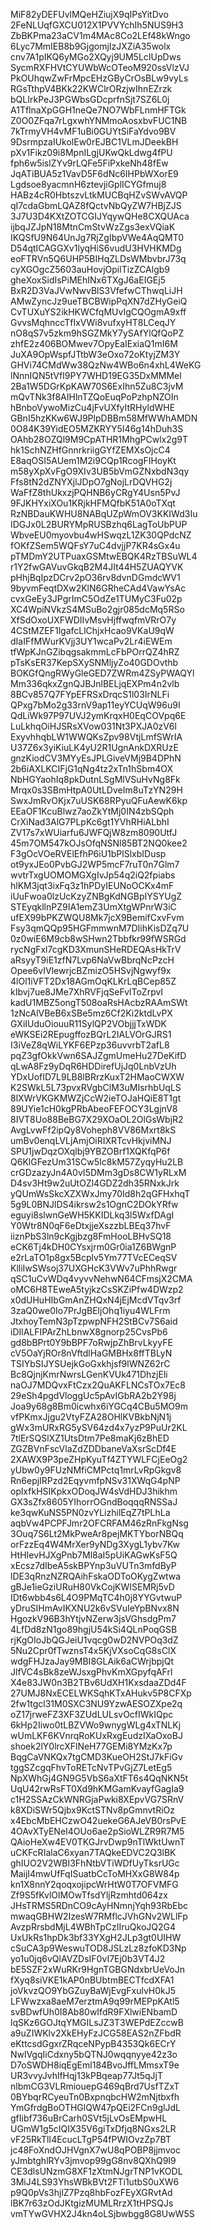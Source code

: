 MiF82yDEFUvlMQeHZiujX9qIPsYitDvo
2FeNLUqfGXCU012X1PVVYchIh5NUS9H3
ZbBKPma23aCV1m4MAc8Co2LEf48kWngo
6Lyc7MmIEB8b9GjgomjIzJXZiA35wolx
cnv7A1pIKQ6yMGo2XQyj9UM5LcIUpDws
SycmRXFHVtCYUWbWcOTeoM920ssVlzVJ
PkOUhqwZwFrMpcEHzGByCrOsBLw9vyLs
RGsTthpV4BKk22KWClrORzjwIhnEZrzk
bQLIrkPeJ3PGWbsGDcprfnSjt7SZ6L0j
A1TflnaXpGGH1neQe7NO7WbFLnmHFTGk
Z0O0ZFqa7rLgxwhYNMmoAosxbvFUC1NB
7kTrmyVH4vMF1uBi0GUYtSiFaYdvo9BV
9DsrmpzaIUkolEw0rEJBC1VLmJDeekBH
pXv1Fikz09i8MpnILgjUKwQkLdwg4fPU
fph6w5islZYv9rLQFe5FiPxkeNh48fEw
JqATiBUA5z1VavD5F6dNc6IHPbWXorE9
Lgdsoe8yacmnH6ztevjiGplICYGfmuj8
HABz4cR0HbtszvLtkMUCBqHZvSWvAVQP
qI7cdaGbmLQAZ8fQctvNbQyZW7HBjZJS
3J7U3D4KXtZOTCGIJYqywQHe8CXQUAca
ijbqJZJpN18MtnCmStvWzZgs3exVQiaK
IKQSfU9N64UnJg7RjZgIbpVWe4AqQMT0
D54qtICAGGXv1lyqHiS6vudU3HVHKMDg
eoFTRVn5Q6UHP5BIHqZLDsWMbvbrJ73q
cyXGOgcZ5603auHovjOpilTizZCAlgb9
gheXoxSidIsPiMEhINx6TXgJ6aEIGEj5
BxR2D3VaJVwNwvBlS3VfefwCThwqLiJH
AMwZyncJz9ueTBCBWipPqXN7dZHyGeiQ
CvTUXuYS2ikHKWCfqMUvIgCQOgmA9xff
GvvsMqhnccTfIxVWi8vufxyHT8LCeqJY
nO8qS7v5zkm9hSGZMkY7ySAfYlQfQoPZ
zhfE2z406BOMwev7OpyEaIExiaQ1mI6M
JuXA9OpWspfJTtbW3eOxo72oKtyjZM3Y
GHVi74CMdWw38QzNw4WBo6n4xhL4WeKG
lNnnIQN5tVfI9PY7WHD19EG35DxMMMel
2Ba1W5DGrKpKAW70S6ExIhn5Zu8C3jvM
mQvTNk3f8AIHlnTZQoEuqPoPzhpNZOIn
hBnboVywoMizCu4jFvUXfyItRHyldWHE
GBnI5hzKKw6WJ9PlpDBBm58MfWWhAMDN
0O84K39YidEO5MZKRYY5I46g14hDuh3S
OAhb28OZQl9M9CpATHR1MhgPCwlx2g9T
hk1SchNZHfGnnrkriigGYfZEMXsOjcC4
E8aqOSI5AUem1M2i9CQp1RcogFIHoyKt
m58yXpXvFgO9XIv3UB5bVmGZNxbdN3qy
Ffs8tN2dZNYXjlJDpO7gNojLrDQVHG2j
WaFfZ8thUkxzjPQHNB6yCRgY4Usn5PvJ
9FJKHYxiXOu1KRjkHFMQfbK51A0oTXqt
RzNBDauKWHU8NABqUZpWmOV3KKIWd3Iu
IDGJx0L2BURYMpRUSBzhq6LagToUbPUP
WbveEU0myovbu4wHSwqzL1ZK30QPdcNZ
fOKfZSem5WQFsY7uC4dvjjP7KR4sGx4u
pTMDmY2UTPuaxGSMtwEBQK4RzTBSuWL4
r1Y2fwGAVuvGkqB2M4JIt44H5ZUAQYVK
pHhjBqIpzDCrv2pO36rv8dvnDGmdcWV1
9byvmFeqtDXw2KlN6GRheCAd4VawYsAc
cvxGeEy3JPgrImC5OdZe1TUMyC3Fu02p
XC4WpiNVkzS4MSuBo2gjr085dcMq5RSo
XfSdOxoUXFWDIIvMsvHjffwqfmVRrO7y
4CStMZEF1lgafcLlChjxHcao9VKaU9qW
dIaIFfMWurKVjj3UY1wcaPv2Lr4iEWEm
tfWpKJnGZibqgsakmmLcFbPOrrQZ4hRZ
pTsKsER37KepSXySNMljyZo40GDOvthb
BOKGfQngRWyGleGED7ZWRm4ZSyPWAQYl
Mm336qkxZgnQJBJnlBELjqEXPm4n2vlb
8BCv857Q7FYpEFRSxDrqcS1l03IrNLFi
QPxg7bMo2g33rnV9ap11eyYCUqW96u9I
QdLiWk97P97UVJ2ymKrqxH0EqCOVpq6E
LuLkhqOiHJSRsXVow031Nt3PXJA0zV6l
ExyvhhqbLW1WWQKsZpv98VtjLmfSWrIA
U37Z6x3yiKiuLK4yU2R1UgnAnkDXRUzE
gnzKiodCV3MYyEsJPLGiveVMj9B4DPhN
2b6iAXLKCIFjG1qNg4tz2xTn1hSbm4OX
NbHGYaohIq8pkDutnLSgMlVSuHvNg8Fk
Mrqx0s3SBmHtpA0UtLDveIm8uTzYN29H
SwxJmRvOKjx7uUSK68RPyuQFuAewK6kp
EEaOF1KcuBlwz7aoZkYtMj0IN4zbSQph
CrXiNad3AlG7PLpKc6gt1YVhRHiALbhI
ZV17s7xWUiarfu6JWFQjW8zm8090UtfJ
45m7OM547kOJsOfqNSNl85BT2NQ0kee2
F3gOcVOeRVElEfhP6iU1bPlSlxbIDusp
ot9yxJEo0PvbGJ2WP5mcF7ruT0n7Glm7
wvtrTxgUOMOMGXgIvJp54q2iQ2fpiabs
hlKM3jqt3ixFq3z1hPDyIEUNoOCKx4mF
iUuFwoa0lzUcKzyZNBgKdNGBpIYSYUgZ
STEyqkllnPZ9IA1emZ3UmXtgWPnrW3iC
ufEX99bPKZWQU8Mk7jcX9BemifCxvFvm
Fsy3qmQQp95HGFmmwnM7DIihKisDZq7U
0z0wiE6M9cb8wSHwn2Tbbfkr99fWSRGd
rycNgFxl7cgKD3XmunSHeRDEQAsHkTrV
aRsyyT9iE1zfN7Lvp6NaVwBbrqNcPzcH
Opee6vIVlewrjcBZmizO5HSvjNgwyf9x
4lOl1iVFT2Dx18AGmOqKLKrLqBCep85Z
kIbvj7ue8JMe7XhRVFjqSeFvlToZrpvI
kadU1MBZ5ongT508oaRsHAcbzRAAmSWt
1zNcAlVBeB6xSBe5mz6Cf2Ki2ktdLvPX
GXiIUduOiouuR11SylQP2VObjjjTxWDK
eWKSEi2REpugffozBQrL2IALVOrGJRS1
I3iVeZ8qWiLYKF6EPzp36uvvrbT2afL8
pqZ3gfOkkVwn6SAJZgmUmeHu27DeKifD
qLwA8Fz9yDqR6HDDirefUjJq0LnbVzUh
YDxUofID7L9LB8lBRrzKuxT2HMaoCWXW
K2SWkL5L73pvxRVgbClM3uMIsrhbUqLS
8lXWrVKGKMWZjCcW2ieTOJaHQiE8T1gt
89UYie1cH0kgPRbAbeoFEFOCY3LgjnV8
8IVT8Uo88BeBG7X29XOaOL2OlGsWbjR2
AvgLvwFf2ipQy8Voheph8VV86Mxrt8kS
umBv0enqLVLjAmjOiRIXRTcvHkjviMNJ
SPU1jwDqzOXqlbj9YBZOBrf1XQKfqP6f
Q6KlGFezUm31SCw5Ic8kM57ZyqyHu2LB
crGDzazyJn4A0vI5DMm3gDs8CW1yRLxM
D4sv3Ht9w2uUtOZl4GDZ2dh35RNxkJrk
yQUmWsSkcXZXWxJmy70Id8h2qGFHxhqT
5g9L0BNJlDS4ikrsw2s1OgnC2DOkYRfw
eguyi8slwnGeWH5KKIDLkq3l5WxfDAgI
Y0Wtr8N0qF6eDtxjjeXszzbLBEq37hvF
iiznPbS3ln9cKgjbzg8FmHooLBHvSQ18
eCK6Tj4kDH0CYsxjrm0Gr0ia1Z6BWgnP
e2rLaTO1p8gx5Bcplv5Ym77TVcECeqSV
KlliIwSWsoj37UXGHcK3VWv7uPhhRwgr
qSC1uCvWDq4vyvvNehwN64CFmsjX2CMA
oMC6H8TEweA5tyjkzCsSKZiPfw4DWzp2
x0dUHuHIbGmAnZHQxN4jEjMcdVTqv3rf
3zaQ0we0Io7PrJgBEljOhq1iyu4WLFrm
JtxhoyTemN3pTzpwpNFH2StBCv7S6aid
iDIlALFIPArZhLbnwX8gnorp25CvsPb6
gd8bBPrt0Y9bBPF7oRwjpZhBrvLkyyFE
cV5OaYjROr8nVftdlHaGMBHx8ffTBLyN
TSIYbSIJYSUejkGoGxkhjsf9lWNZ62rC
Bc8QjnjKmrNwrsLGenKVUk471DhzjEli
naOJ7MDQvxFtCzx2QuAKFLNCsTOx7Ec8
29eSh4pgdVloggUc5pAvIGbRA2b2Y98j
Joa9y68g8Bm0icwhx6iYGCq4CBu5MO9m
vfPKmxJjgu2VtyFZA28OHlKVBkbNjN1j
gWx3mURxRG5ySV64zd4x7yzP9PuUr2KL
7tlErSQSlXZ1UtsDtm7Pe8maKj6zBhED
ZGZBVnFscVlaZdZDDbaneVaXsrScDf4E
2XAWX9P3peZHpKyuTf4ZTYWLFCjEeOg2
yUbw0y9FUzNMfiCMPctq1mrLvRpGkgv8
Rn6epjIRPzd2EqyvmfpNSv31XWqG4pNP
oplxfkHSIKpkxODoqJW4sVdHDJ3hikhm
GX3sZfx8605YIhorrOGndBoqqqRNSSaJ
ke3qwKuNS5PN0zvYLizhilEqZ7tPLhLa
aqbVw4PCPFJmr2OFCRFAM46zRnFkgNsg
3Ouq7S6Lt2MkPweAr8pejMKTYborNBQq
orFzzEq4W4MrXer9yNDg3XygL1ybv7Kw
HtHIevHJXgPnb7Ml8aI5pUiKAGwKsF5Q
xEcsz7dIbeA5skBPYnp3uVUTn3mfdByP
lDE3qRnzNZRQAihFskaODToOKygZwtwa
gBJe1ieGziURuH80VkCojKWISEMRj5vD
IDt6wbb4s6L4O9PMqTC4h0j8YYGvtwuP
yDruSIHmAvIKXNU2k6vSVuIeYpBNvx8N
HgozkV96B3hYtjvNZerw3jsVGhsdgPm7
4LfDd8zN1go89hgjU54kSi4QLnPoqGSB
rjKgOIoJbQGJeiU1vqcg0wD2NVPOq3dZ
5Nu2Cpr0fTwznsT4x5KjVXsoCqG8sClX
wdgFHJzaJay9MBI8GLAik6aCWrjbpjQt
JlfVC4sBk8zeWJsxgPhvKmXGpyfqAFrl
X4e83JW0n3B2TBv6UdXH1KxsdaaZDd4F
27UMJ8NxECELWKSqhKTxAHukv5P8CFXp
2fw1tgcl31M0SXC3NU9YzwAESOZXpe2q
oZ17jrweFZ3XF3ZUdLULsvOcfIWkIQpc
6kHp2Iiwo0tLBZVWo9wnygWLg4xTNLKj
wUmLKF6KVnrqRoKUxRxgEudzIXaOxoBJ
shoek2lY0lrcXFlNeH77GEMi8YMzKx7p
BqgCaVNKQx7tgCMD3KueOH2StJ7kFiGv
tggSZcgqFhvToRETcNvTPvGjZ7LetEg5
NpXWhGj4GN9G5VbS6aXtFT6s4QqNKN5t
UqU42rwRsFT0Xd9hKMGamKvayfGagIa9
c1H2SSAzCkWNRGjaPwki8XEpvVG7SRnV
k8XDiSWr5Qjbx9KctSTNv8pGmnvtRiOz
x4EbcMbEHCzwO42uekeG6AJeVB0rsPvE
4OAvXTyENeI4OUo6ae2pSioWLZR9R7M5
QAioHeXw4EV0TKGJrvDwp9nTlWktUwnT
uCKFcRIalaC6xyan7TAQkeEDVC2Q3lBK
ghIUO2V2WBI3FhNtbVTiWDfUyTksrUGc
MaijI4mwUfFqISuatbCcToMHXxG8W84p
kn1X8nnY2qoqxojipcWrHtW0T7OFVMFG
Zf9S5fKvlOlMOwTfsdYljRzmhtd064zx
JHsTRMS5RDnCO9cAyHNmnjYqh93RbEbc
mwaqGBHW2IzesW7RMflcJVhGNv2WLlFp
AvzpRrsbdMjL4WBhTpCzIIruQkoJQ2G4
UxUkRs1hpDk3bf33YXgH2JLp3gt0UIHW
cSuCA3p9WeswuTOD8JSLzLz8zfoKD3Np
yo1u0jq6vQlAVZDsIF0vI7Ej0b3VT4J2
bE5SZF2xWuRKr9HgnTGBGNdxbrUeVoJn
fXyq8siVKE1kAP0nBUbtmBECTfcdXFA1
joVkvzQO9YbGZuyBaWjEvgFxulvH0kJ5
LFWwzxa8aeM7erztmA9q99rMEPpKAtl5
svBDwfUh0I8Ab80wIfdR9FXlwiENbamD
lqSKz6GOJtqYMGILsJZ3T3WEPdEZccwB
a9uZIWKlv2XkEHyFzJCG58EAS2nZFbdR
eKttcsdGgxrZRqceNPypB4353Qk6ECrY
NwlVgqIiCdxny5bQTNJ0wqqnyye42z3o
D7oSWDH8iqEgEml184BvoJffLMmsxT9e
UR3vvyJvhlfHqj13kPBqeap77Jt5qJjT
nlbmCG3VLRmiouepG469qBrd7UsfTZxT
0BYbqrRCyeuTn0BxpnqbcHW2mNjtbxfh
YmGfrdgBoOTHGlQW47pQEi2FCn9glJdL
gfIibf736uBrCarh0SVt5jLvOsEMpwHL
UGmW1g5cIQIX35V6giTxDfjq8NGxs2LR
vF25RkTlI4EcucLTgP54fPWIOvzZp7BT
jc48FoXndOJHVgnX7wU8qPOBP8jjmvoc
yJmbtghlRYv3jmvop99gG8nv8QXhQ9I9
CE3dlsUNzmG8XF1zXtmNJgrTNP1vKODL
3MiJ4LS93YhsWBkBVt2FTi1utbS0uXW6
p9Q0pVs3hjlZ7Pzq8hbFozFEyXGRvtAd
lBK7r63zOdJKtgizMUMLRrzX1tHPSQJs
vmTYwGVHX2J4kn4oLSjbwbgg8G8UwW5S
